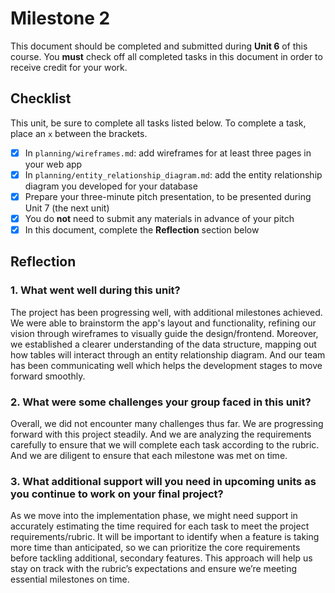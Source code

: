 # Milestone 2

This document should be completed and submitted during **Unit 6** of this course. You **must** check off all completed tasks in this document in order to receive credit for your work.

## Checklist

This unit, be sure to complete all tasks listed below. To complete a task, place an `x` between the brackets.

- [x] In `planning/wireframes.md`: add wireframes for at least three pages in your web app
- [x] In `planning/entity_relationship_diagram.md`: add the entity relationship diagram you developed for your database
- [x] Prepare your three-minute pitch presentation, to be presented during Unit 7 (the next unit)
- [x] You do **not** need to submit any materials in advance of your pitch
- [x] In this document, complete the **Reflection** section below

## Reflection

### 1. What went well during this unit?

The project has been progressing well, with additional milestones achieved. We were able to brainstorm the app's layout and functionality, refining our vision through wireframes to visually guide the design/frontend. Moreover, we established a clearer understanding of the data structure, mapping out how tables will interact through an entity relationship diagram. And our team has been communicating well which helps the development stages to move forward smoothly.

### 2. What were some challenges your group faced in this unit?

Overall, we did not encounter many challenges thus far. We are progressing forward with this project steadily. And we are analyzing the requirements carefully to ensure that we will complete each task according to the rubric. And we are diligent to ensure that each milestone was met on time.

### 3. What additional support will you need in upcoming units as you continue to work on your final project?

As we move into the implementation phase, we might need support in accurately estimating the time required for each task to meet the project requirements/rubric. It will be important to identify when a feature is taking more time than anticipated, so we can prioritize the core requirements before tackling additional, secondary features. This approach will help us stay on track with the rubric’s expectations and ensure we’re meeting essential milestones on time.
